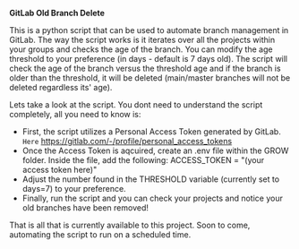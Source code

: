 **GitLab Old Branch Delete**

This is a python script that can be used to automate branch management in GitLab. The way the script works is it iterates over all the projects within your groups and checks the age of the branch. You can modify the age threshold to your preference (in days - default is 7 days old). The script will check the age of the branch versus the threshold age and if the branch is older than the threshold, it will be deleted (main/master branches will not be deleted regardless its' age).

Lets take a look at the script. You dont need to understand the script completely, all you need to know is:

- First, the script utilizes a Personal Access Token generated by GitLab. `Here` https://gitlab.com/-/profile/personal_access_tokens
- Once the Access Token is aqcuired, create an .env file within the GROW folder. Inside the file, add the following: ACCESS_TOKEN = "(your access token here)"
- Adjust the number found in the THRESHOLD variable (currently set to days=7) to your preference.
- Finally, run the script and you can check your projects and notice your old branches have been removed!

That is all that is currently available to this project. Soon to come, automating the script to run on a scheduled time.

